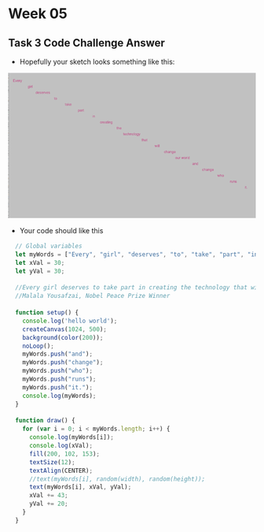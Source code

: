 # Week 05

## Task 3 Code Challenge Answer

- Hopefully your sketch looks something like this:  

<p align="center">
  <img src="./images/task3-code-challenge.png">
</p>

- Your code should like this

```javascript
  // Global variables
  let myWords = ["Every", "girl", "deserves", "to", "take", "part", "in", "creating", "the", "technology", "that", "will", "change", "our world"];
  let xVal = 30;
  let yVal = 30;

  //Every girl deserves to take part in creating the technology that will change our world, and change who runs it.
  //Malala Yousafzai, Nobel Peace Prize Winner

  function setup() {
    console.log('hello world');
    createCanvas(1024, 500);
    background(color(200));
    noLoop();
    myWords.push("and");
    myWords.push("change");
    myWords.push("who");
    myWords.push("runs");
    myWords.push("it.");
    console.log(myWords);
  }

  function draw() {
    for (var i = 0; i < myWords.length; i++) {
      console.log(myWords[i]);
      console.log(xVal);
      fill(200, 102, 153);
      textSize(12);
      textAlign(CENTER);
      //text(myWords[i], random(width), random(height));
      text(myWords[i], xVal, yVal);
      xVal += 43;
      yVal += 20;
    }
  }
```
